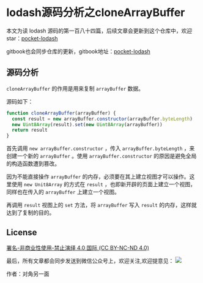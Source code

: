 # lodash源码分析之cloneArrayBuffer

本文为读 lodash 源码的第一百八十四篇，后续文章会更新到这个仓库中，欢迎 star：[pocket-lodash](https://github.com/yeyuqiudeng/pocket-lodash)

gitbook也会同步仓库的更新，gitbook地址：[pocket-lodash](https://www.gitbook.com/book/yeyuqiudeng/pocket-lodash/details)

## 源码分析

`cloneArrayBuffer` 的作用是用来复制 `arrayBuffer` 数据。

源码如下：

```javascript
function cloneArrayBuffer(arrayBuffer) {
  const result = new arrayBuffer.constructor(arrayBuffer.byteLength)
  new Uint8Array(result).set(new Uint8Array(arrayBuffer))
  return result
}
```

首先调用 `new arrayBuffer.constructor` ，传入 `arrayBuffer.byteLength` ，来创建一个新的 `arrayBuffer` 。使用 `arrayBuffer.constructor` 的原因是避免全局的构造函数遭到篡改。

因为不能直接操作 `arrayBuffer` 的内存，必须要在其上建立视图才可以操作。这里使用 `new Unit8Array` 的方式在 `result` ，也即新开辟的页面上建立一个视图，同样也在传入的 `arrayBuffer` 上建立一个视图。

再调用 `result` 视图上的 `set` 方法，将 `arrayBuffer` 写入 `result` 的内存，这样就达到了复制的目的。

## License

[署名-非商业性使用-禁止演绎 4.0 国际 (CC BY-NC-ND 4.0)](http://creativecommons.org/licenses/by-nc-nd/4.0/)

最后，所有文章都会同步发送到微信公众号上，欢迎关注,欢迎提意见：  ![](https://raw.githubusercontent.com/yeyuqiudeng/resource/master/images/qrcode_front-end-article.jpg) 

作者：对角另一面 